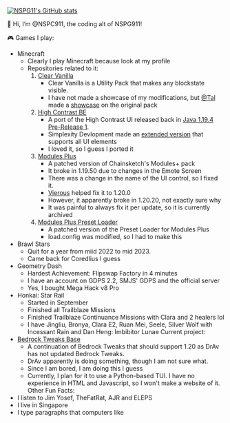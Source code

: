 [![NSPG11's GitHub stats](https://github-readme-stats.vercel.app/api?username=NSPC911&show_icons=true&theme=github_dark)](https://github.com/NSPC911)

👋 Hi, I’m @NSPC911, the coding alt of NSPG911!

🎮 Games I play:
- Minecraft
  - Clearly I play Minecraft because look at my profile 
  - Repositories related to it:
    1. [Clear Vanilla](https://github.com/NSPC911/Clear-Vanilla)
       - Clear Vanilla is a Utility Pack that makes any blockstate visible.
       - I have not made a showcase of my modifications, but [@Tal](https://www.twitter.com/melamed_tal) made a [showcase](https://youtu.be/902-uZEKABY) on the original pack
    2. [High Contrast BE](https://github.com/NSPC911/High-Contrast-BE)
       - A port of the High Contrast UI released back in [Java 1.19.4 Pre-Release 1](https://www.minecraft.net/en-us/article/minecraft-1-19-4-pre-release-1).
       - Simplexity Devlopment made an [extended version](https://modrinth.com/resourcepack/high-contrast-extended) that supports all UI elements
       - I loved it, so I guess I ported it
    3. [Modules Plus](https://github.com/NSPC911/Modules-Plus)
       - A patched version of Chainsketch's Modules+ pack
       - It broke in 1.19.50 due to changes in the Emote Screen
       - There was a change in the name of the UI control, so I fixed it.
       - [Vierous](https://github.com/Bereallmao) helped fix it to 1.20.0
       - However, it apparently broke in 1.20.20, not exactly sure why
       - It was painful to always fix it per update, so it is currently archived
    4. [Modules Plus Preset Loader](https://github.com/NSPC911/Modules-Plus-Preset-Loader)
       - A patched version of the Preset Loader for Modules Plus
       - load.config was modified, so I had to make this
- Brawl Stars
  - Quit for a year from miid 2022 to mid 2023.
  - Came back for Coredlius I guess
- Geometry Dash
  - Hardest Achievement: Flipswap Factory in 4 minutes
  - I have an account on GDPS 2.2, SMJS' GDPS and the official server
  - Yes, I bought Mega Hack v8 Pro
- Honkai: Star Rail
  - Started in September
  - Finished all Trailblaze Missions
  - Finished Trailblaze Continuance Missions with Clara and 2 healers lol
  - I have Jingliu, Bronya, Clara E2, Ruan Mei, Seele, Silver Wolf with Incessant Rain and Dan Heng: Imbibitor Lunae
Current project:
- [Bedrock Tweaks Base](https://github.com/NSPC911/Bedrock-Tweaks-Base)
  - A continuation of Bedrock Tweaks that should support 1.20 as DrAv has not updated Bedrock Tweaks.
  - DrAv apparently is doing something, though I am not sure what.
  - Since I am bored, I am doing this I guess
  - Currently, I plan for it to use a Python-based TUI. I have no experience in HTML and Javascript, so I won't make a website of it.
Other Fun Facts:
- I listen to Jim Yosef, TheFatRat, AJR and ELEPS
- I live in Singapore
- I type paragraphs that computers like
